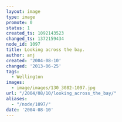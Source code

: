 ```yaml
---
layout: image
type: image
promote: 0
status: 1
created_ts: 1092143523
changed_ts: 1372159434
node_id: 1097
title: Looking across the bay.
author: anj
created: '2004-08-10'
changed: '2013-06-25'
tags:
  - Wellington
images:
  - image/images/130_3082-1097.jpg
url: "/2004/08/10/looking_across_the_bay/"
aliases:
  - "/node/1097/"
date: '2004-08-10'
---
```


